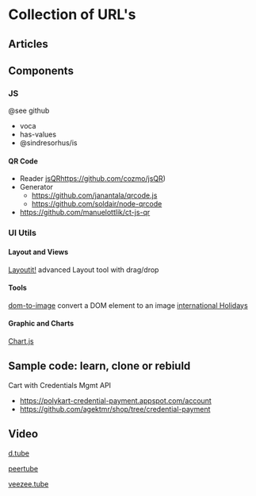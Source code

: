 Collection of URL's
===================

## Articles

## Components

### JS
@see github 

- voca
- has-values
- @sindresorhus/is

#### QR Code
- Reader [jsQR]( )https://github.com/cozmo/jsQR)
- Generator 
    - https://github.com/janantala/qrcode.js
    - https://github.com/soldair/node-qrcode
- https://github.com/manuelottlik/ct-js-qr

### UI Utils

#### Layout and Views

[Layoutit!](https://layoutit.com/)  advanced Layout tool with drag/drop

#### Tools
[dom-to-image](https://github.com/tsayen/dom-to-image)  convert a DOM element to an image
[international Holidays](https://github.com/nager/Nager.Date)

#### Graphic and Charts

[Chart.js](https://www.chartjs.org/)


## Sample code: learn, clone or rebiuld

Cart with Credentials Mgmt API
- https://polykart-credential-payment.appspot.com/account
- https://github.com/agektmr/shop/tree/credential-payment


## Video 
[d.tube](https://d.tube/)

[peertube](https://joinpeertube.org/de/)

[veezee.tube](https://veezee.tube/)
